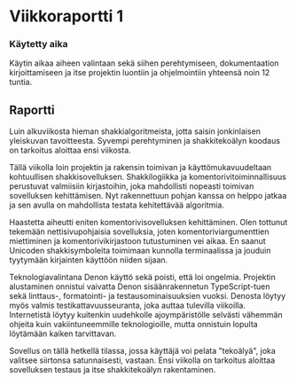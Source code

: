 # Viikkoraportti 1

### Käytetty aika

Käytin aikaa aiheen valintaan sekä siihen perehtymiseen, dokumentaation
kirjoittamiseen ja itse projektin luontiin ja ohjelmointiin yhteensä noin 12
tuntia.

## Raportti

Luin alkuviikosta hieman shakkialgoritmeista, jotta saisin jonkinlaisen
yleiskuvan tavoitteesta. Syvempi perehtyminen ja shakkitekoälyn koodaus on
tarkoitus aloittaa ensi viikosta.

Tällä viikolla loin projektin ja rakensin toimivan ja käyttömukavuudeltaan
kohtuullisen shakkisovelluksen. Shakkilogiikka ja komentorivitoiminnallisuus
perustuvat valmiisiin kirjastoihin, joka mahdollisti nopeasti toimivan
sovelluksen kehittämisen. Nyt rakennettuun pohjan kanssa on helppo jatkaa ja sen
avulla on mahdollista testata kehitettävää algoritmia.

Haastetta aiheutti eniten komentorivisovelluksen kehittäminen. Olen tottunut
tekemään nettisivupohjaisia sovelluksia, joten komentoriviargumenttien
miettiminen ja komentorivikirjastoon tutustuminen vei aikaa. En saanut Unicoden
shakkisymboleita toimimaan kunnolla terminaalissa ja jouduin tyytymään
kirjainten käyttöön niiden sijaan.

Teknologiavalintana Denon käyttö sekä poisti, että loi ongelmia. Projektin
alustaminen onnistui vaivatta Denon sisäänrakennetun TypeScript-tuen sekä
linttaus-, formatointi- ja testausominaisuuksien vuoksi. Denosta löytyy myös
valmis testikattavuusseuranta, joka auttaa tulevilla viikoilla. Internetistä
löytyy kuitenkin uudehkolle ajoympäristölle selvästi vähemmän ohjeita kuin
vakiintuneemmille teknologioille, mutta onnistuin lopulta löytämään kaiken
tarvittavan.

Sovellus on tällä hetkellä tilassa, jossa käyttäjä voi pelata "tekoälyä", joka
valitsee siirtonsa satunnaisesti, vastaan. Ensi viikolla on tarkoitus aloittaa
sovelluksen testaus ja itse shakkitekoälyn rakentaminen.
